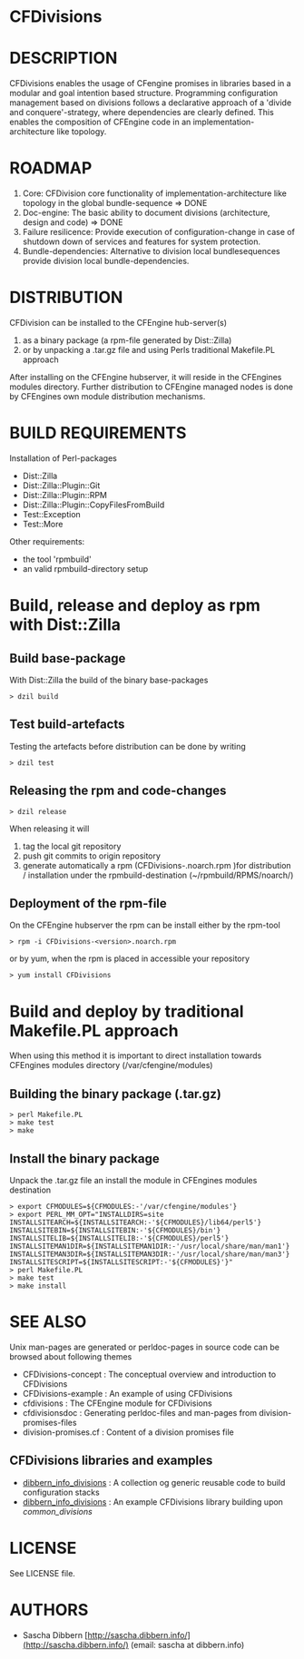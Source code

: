 # CFDivisions

# DESCRIPTION

CFDivisions enables the usage of CFengine promises in libraries based in a modular and goal intention based structure.
Programming configuration management based on divisions follows a declarative approach of a 'divide and conquere'-strategy, where dependencies are clearly defined. This enables the composition of CFEngine code in an implementation-architecture like topology.

# ROADMAP
 1. Core: CFDivision core functionality of implementation-architecture like topology in the global bundle-sequence => DONE
 2. Doc-engine: The basic ability to document divisions (architecture, design and code) => DONE
 3. Failure resilicence: Provide execution of configuration-change in case of shutdown down of services and features for system protection.
 4. Bundle-dependencies: Alternative to division local bundlesequences provide division local bundle-dependencies. 

# DISTRIBUTION

CFDivision can be installed to the CFEngine hub-server(s)
 1.  as a binary package (a rpm-file generated by Dist::Zilla) 
 2.  or by unpacking a .tar.gz file and using Perls traditional Makefile.PL approach

After installing on the CFEngine hubserver, it will reside in the CFEngines modules directory.
Further distribution to CFEngine managed nodes is done by CFEngines own module distribution mechanisms.

# BUILD REQUIREMENTS

Installation of Perl-packages 
  * Dist::Zilla
  * Dist::Zilla::Plugin::Git
  * Dist::Zilla::Plugin::RPM
  * Dist::Zilla::Plugin::CopyFilesFromBuild
  * Test::Exception
  * Test::More

Other requirements:
  * the tool 'rpmbuild'
  * an valid rpmbuild-directory setup

# Build, release and deploy as rpm with Dist::Zilla

## Build base-package

With Dist::Zilla the build of the binary base-packages

    > dzil build

## Test build-artefacts

Testing the artefacts before distribution can be done by writing

    > dzil test

## Releasing the rpm and code-changes

    > dzil release

When releasing it will

 1. tag the local git repository
 2. push git commits to origin repository
 3. generate automatically a rpm (CFDivisions-<version>.noarch.rpm )for distribution / installation under the rpmbuild-destination (~/rpmbuild/RPMS/noarch/)

## Deployment of the rpm-file

On the CFEngine hubserver the rpm can be install either by the rpm-tool

    > rpm -i CFDivisions-<version>.noarch.rpm

or by yum, when the rpm is placed in accessible your repository

    > yum install CFDivisions

# Build and deploy by traditional Makefile.PL approach

When using this method it is important to direct installation towards CFEngines modules directory (/var/cfengine/modules)

## Building the binary package (.tar.gz)

    > perl Makefile.PL
    > make test
    > make

## Install the binary package

Unpack the .tar.gz file an install the module in CFEngines modules destination 

    > export CFMODULES=${CFMODULES:-'/var/cfengine/modules'}
    > export PERL_MM_OPT="INSTALLDIRS=site INSTALLSITEARCH=${INSTALLSITEARCH:-'${CFMODULES}/lib64/perl5'} INSTALLSITEBIN=${INSTALLSITEBIN:-'${CFMODULES}/bin'} INSTALLSITELIB=${INSTALLSITELIB:-'${CFMODULES}/perl5'} INSTALLSITEMAN1DIR=${INSTALLSITEMAN1DIR:-'/usr/local/share/man/man1'} INSTALLSITEMAN3DIR=${INSTALLSITEMAN3DIR:-'/usr/local/share/man/man3'} INSTALLSITESCRIPT=${INSTALLSITESCRIPT:-'${CFMODULES}'}"
    > perl Makefile.PL
    > make test
    > make install

# SEE ALSO

Unix man-pages are generated or perldoc-pages in source code can be browsed about following themes 

  * CFDivisions-concept : The conceptual overview and introduction to CFDivisions
  * CFDivisions-example : An example of using CFDivisions
  * cfdivisions : The CFEngine module for CFDivisions
  * cfdivisionsdoc : Generating perldoc-files and man-pages from division-promises-files 
  * division-promises.cf : Content of a division promises file

## CFDivisions libraries and examples
  * [dibbern_info_divisions](https://github.com/sascha-dibbern/common_divisions) : A collection og generic reusable code to build configuration stacks
  * [dibbern_info_divisions](https://github.com/sascha-dibbern/dibbern_info_divisions) : An example CFDivisions library building upon *common_divisions*

# LICENSE

See LICENSE file.

# AUTHORS

 *  Sascha Dibbern [http://sascha.dibbern.info/](http://sascha.dibbern.info/)
    (email: sascha at dibbern.info)

